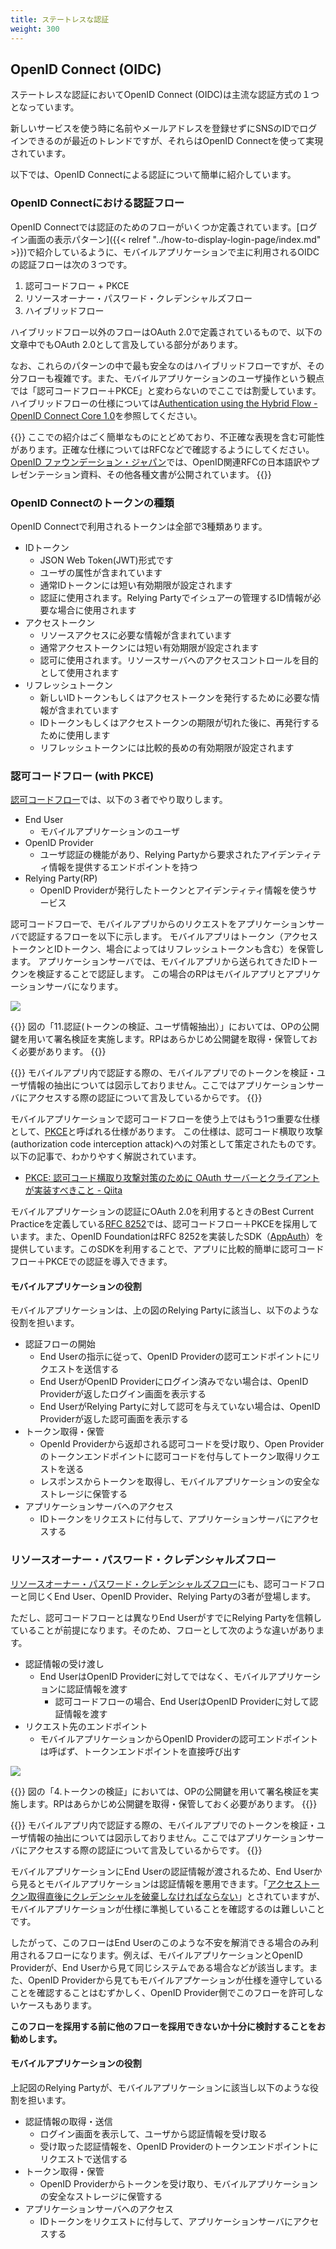 ```yaml
---
title: ステートレスな認証
weight: 300
---
```


## OpenID Connect (OIDC)

ステートレスな認証においてOpenID Connect (OIDC)は主流な認証方式の１つとなっています。

新しいサービスを使う時に名前やメールアドレスを登録せずにSNSのIDでログインできるのが最近のトレンドですが、それらはOpenID Connectを使って実現されています。

以下では、OpenID Connectによる認証について簡単に紹介しています。


### OpenID Connectにおける認証フロー

OpenID Connectでは認証のためのフローがいくつか定義されています。[ログイン画面の表示パターン]({{< relref "../how-to-display-login-page/index.md" >}})で紹介しているように、モバイルアプリケーションで主に利用されるOIDCの認証フローは次の３つです。

1. 認可コードフロー + PKCE
2. リソースオーナー・パスワード・クレデンシャルズフロー
3. ハイブリッドフロー

ハイブリッドフロー以外のフローはOAuth 2.0で定義されているもので、以下の文章中でもOAuth 2.0として言及している部分があります。

なお、これらのパターンの中で最も安全なのはハイブリッドフローですが、その分フローも複雑です。また、モバイルアプリケーションのユーザ操作という観点では「認可コードフロー＋PKCE」と変わらないのでここでは割愛しています。ハイブリッドフローの仕様については[Authentication using the Hybrid Flow - OpenID Connect Core 1.0](https://openid-foundation-japan.github.io/openid-connect-core-1_0.ja.html#HybridFlowAuth)を参照してください。

{{<hint warning >}}
ここでの紹介はごく簡単なものにとどめており、不正確な表現を含む可能性があります。正確な仕様についてはRFCなどで確認するようにしてください。[OpenID ファウンデーション・ジャパン](https://www.openid.or.jp/document/index.html)では、OpenID関連RFCの日本語訳やプレゼンテーション資料、その他各種文書が公開されています。
{{</hint >}}


### OpenID Connectのトークンの種類

OpenID Connectで利用されるトークンは全部で3種類あります。

- IDトークン
  - JSON Web Token(JWT)形式です
  - ユーザの属性が含まれています
  - 通常IDトークンには短い有効期限が設定されます
  - 認証に使用されます。Relying Partyでイシュアーの管理するID情報が必要な場合に使用されます
- アクセストークン
  - リソースアクセスに必要な情報が含まれています
  - 通常アクセストークンには短い有効期限が設定されます
  - 認可に使用されます。リソースサーバへのアクセスコントロールを目的として使用されます
- リフレッシュトークン
  - 新しいIDトークンもしくはアクセストークンを発行するために必要な情報が含まれています
  - IDトークンもしくはアクセストークンの期限が切れた後に、再発行するために使用します
  - リフレッシュトークンには比較的長めの有効期限が設定されます


### 認可コードフロー (with PKCE)

[認可コードフロー](https://openid-foundation-japan.github.io/openid-connect-core-1_0.ja.html#CodeFlowAuth)では、以下の３者でやり取りします。

- End User
  - モバイルアプリケーションのユーザ
- OpenID Provider
  - ユーザ認証の機能があり、Relying Partyから要求されたアイデンティティ情報を提供するエンドポイントを持つ
- Relying Party(RP)
  - OpenID Providerが発行したトークンとアイデンティティ情報を使うサービス


認可コードフローで、モバイルアプリからのリクエストをアプリケーションサーバで認証するフローを以下に示します。
モバイルアプリはトークン（アクセストークンとIDトークン、場合によってはリフレッシュトークンも含む）を保管します。
アプリケーションサーバでは、モバイルアプリから送られてきたIDトークンを検証することで認証します。
この場合のRPはモバイルアプリとアプリケーションサーバになります。

![](oidc-authorization-code-flow.drawio.png)

{{<hint info >}}
図の「11.認証(トークンの検証、ユーザ情報抽出）」においては、OPの公開鍵を用いて署名検証を実施します。RPはあらかじめ公開鍵を取得・保管しておく必要があります。
{{</hint >}}

{{<hint info >}}
モバイルアプリ内で認証する際の、モバイルアプリでのトークンを検証・ユーザ情報の抽出については図示しておりません。ここではアプリケーションサーバにアクセスする際の認証について言及しているからです。
{{</hint >}}

モバイルアプリケーションで認可コードフローを使う上ではもう1つ重要な仕様として、[PKCE](https://tools.ietf.org/html/rfc7636)と呼ばれる仕様があります。
この仕様は、認可コード横取り攻撃(authorization code interception attack)への対策として策定されたものです。以下の記事で、わかりやすく解説されています。
- [PKCE: 認可コード横取り攻撃対策のために OAuth サーバーとクライアントが実装すべきこと - Qiita](https://qiita.com/TakahikoKawasaki/items/00f333c72ed96c4da659)

モバイルアプリケーションの認証にOAuth 2.0を利用するときのBest Current Practiceを定義している[RFC 8252](https://www.rfc-editor.org/rfc/rfc8252.txt)では、認可コードフロー＋PKCEを採用しています。また、OpenID FoundationはRFC 8252を実装したSDK（[AppAuth](https://appauth.io/)）を提供しています。このSDKを利用することで、アプリに比較的簡単に認可コードフロー＋PKCEでの認証を導入できます。

#### モバイルアプリケーションの役割

モバイルアプリケーションは、上の図のRelying Partyに該当し、以下のような役割を担います。

- 認証フローの開始
  - End Userの指示に従って、OpenID Providerの認可エンドポイントにリクエストを送信する
  - End UserがOpenID Providerにログイン済みでない場合は、OpenID Providerが返したログイン画面を表示する
  - End UserがRelying Partyに対して認可を与えていない場合は、OpenID Providerが返した認可画面を表示する
- トークン取得・保管
  - OpenId Providerから返却される認可コードを受け取り、Open Providerのトークンエンドポイントに認可コードを付与してトークン取得リクエストを送る
  - レスポンスからトークンを取得し、モバイルアプリケーションの安全なストレージに保管する
- アプリケーションサーバへのアクセス
  - IDトークンをリクエストに付与して、アプリケーションサーバにアクセスする

### リソースオーナー・パスワード・クレデンシャルズフロー

[リソースオーナー・パスワード・クレデンシャルズフロー](http://openid-foundation-japan.github.io/rfc6749.ja.html#grant-password)にも、認可コードフローと同じくEnd User、OpenID Provider、Relying Partyの3者が登場します。

ただし、認可コードフローとは異なりEnd UserがすでにRelying Partyを信頼していることが前提になります。そのため、フローとして次のような違いがあります。

- 認証情報の受け渡し
  - End UserはOpenID Providerに対してではなく、モバイルアプリケーションに認証情報を渡す
    - 認可コードフローの場合、End UserはOpenID Providerに対して認証情報を渡す
- リクエスト先のエンドポイント
  - モバイルアプリケーションからOpenID Providerの認可エンドポイントは呼ばず、トークンエンドポイントを直接呼び出す
    

![](oidc-resource-owner-password-credentials-flow.drawio.png)

{{<hint info >}}
図の「4.トークンの検証」においては、OPの公開鍵を用いて署名検証を実施します。RPはあらかじめ公開鍵を取得・保管しておく必要があります。
{{</hint >}}

{{<hint info >}}
モバイルアプリ内で認証する際の、モバイルアプリでのトークンを検証・ユーザ情報の抽出については図示しておりません。ここではアプリケーションサーバにアクセスする際の認証について言及しているからです。
{{</hint >}}

モバイルアプリケーションにEnd Userの認証情報が渡されるため、End Userから見るとモバイルアプリケーションは認証情報を悪用できます。「[アクセストークン取得直後にクレデンシャルを破棄しなければならない](https://openid-foundation-japan.github.io/rfc6749.ja.html#anchor26)」とされていますが、モバイルアプリケーションが仕様に準拠していることを確認するのは難しいことです。

したがって、このフローはEnd Userのこのような不安を解消できる場合のみ利用されるフローになります。例えば、モバイルアプリケーションとOpenID Providerが、End Userから見て同じシステムである場合などが該当します。また、OpenID Providerから見てもモバイルアプケーションが仕様を遵守していることを確認することはむずかしく、OpenID Provider側でこのフローを許可しないケースもあります。

**このフローを採用する前に他のフローを採用できないか十分に検討することをお勧めします。**

#### モバイルアプリケーションの役割

上記図のRelying Partyが、モバイルアプリケーションに該当し以下のような役割を担います。

- 認証情報の取得・送信
  - ログイン画面を表示して、ユーザから認証情報を受け取る
  - 受け取った認証情報を、OpenID Providerのトークンエンドポイントにリクエストで送信する
- トークン取得・保管
  - OpenID Providerからトークンを受け取り、モバイルアプリケーションの安全なストレージに保管する
- アプリケーションサーバへのアクセス
  - IDトークンをリクエストに付与して、アプリケーションサーバにアクセスする

